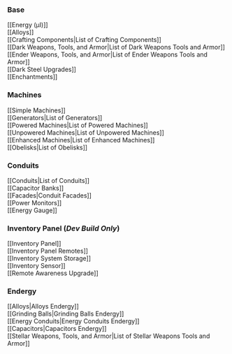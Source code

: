 ### Base  
[[Energy (µI)]]  
[[Alloys]]  
[[Crafting Components|List of Crafting Components]]  
[[Dark Weapons, Tools, and Armor|List of Dark Weapons Tools and Armor]]  
[[Ender Weapons, Tools, and Armor|List of Ender Weapons Tools and Armor]]  
[[Dark Steel Upgrades]]  
[[Enchantments]]
### Machines
[[Simple Machines]]  
[[Generators|List of Generators]]  
[[Powered Machines|List of Powered Machines]]  
[[Unpowered Machines|List of Unpowered Machines]]  
[[Enhanced Machines|List of Enhanced Machines]]  
[[Obelisks|List of Obelisks]]  
### Conduits
[[Conduits|List of Conduits]]  
[[Capacitor Banks]]  
[[Facades|Conduit Facades]]  
[[Power Monitors]]  
[[Energy Gauge]]  
### Inventory Panel (*Dev Build Only*)
[[Inventory Panel]]  
[[Inventory Panel Remotes]]  
[[Inventory System Storage]]  
[[Inventory Sensor]]  
[[Remote Awareness Upgrade]]
### Endergy
[[Alloys|Alloys Endergy]]  
[[Grinding Balls|Grinding Balls Endergy]]  
[[Energy Conduits|Energy Conduits Endergy]]  
[[Capacitors|Capacitors Endergy]]  
[[Stellar Weapons, Tools, and Armor|List of Stellar Weapons Tools and Armor]]  
